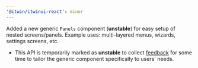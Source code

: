 ```yaml
---
'@itwin/itwinui-react': minor
---
```


Added a new generic `Panels` component (**unstable**) for easy setup of nested screens/panels. Example uses: multi-layered menus, wizards, settings screens, etc.
 - This API is temporarily marked as **unstable** to collect [feedback](https://github.com/iTwin/iTwinUI/discussions/2348) for some time to tailor the generic component specifically to users' needs.
